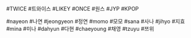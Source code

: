 #TWICE #트와이스 #LIKEY
#ONCE #원스 #JYP #KPOP

#nayeon #나연 #jeongyeon #정연 #momo #모모 #sana #사나 #jihyo #지효 #mina #미나 #dahyun #다현 #chaeyoung #채영 #tzuyu #쯔위
